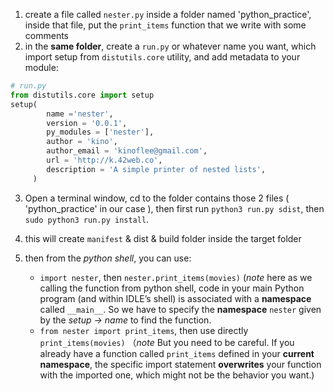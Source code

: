 1. create a file called `nester.py` inside a folder named 'python_practice', inside that file, put the `print_items` function that we write with some comments
2. in the **same folder**, create a `run.py` or whatever name you want, which import setup from `distutils.core` utility, and add metadata to your module:

```python
# run.py
from distutils.core import setup
setup(
		name ='nester',
		version = '0.0.1',
		py_modules = ['nester'],
		author = 'kino',
		author_email = 'kinoflee@gmail.com',
		url = 'http://k.42web.co',
		description = 'A simple printer of nested lists',
	 )
```

3. Open a terminal window, cd to the folder contains those 2 files ( 'python_practice' in our case ), then first run `python3 run.py sdist`,
then `sudo python3 run.py install`.

4. this will create `manifest` & dist & build folder inside the target folder
5. then from the *python shell*, you can use:
	- `import nester`, then `nester.print_items(movies)` (*note* here as we calling the function from python shell, code in your main Python program (and within IDLE’s shell) is associated with a **namespace** called `__main__`. So we have to specify the **namespace** `nester` given by the *setup -> name* to find the function. 
	- `from nester import print_items`, then use directly `print_items(movies)` （*note* But you need to be careful. If you already have a function called `print_items` defined in your **current namespace**, the specific import statement **overwrites** your function with the imported one, which might not be the behavior you want.)
